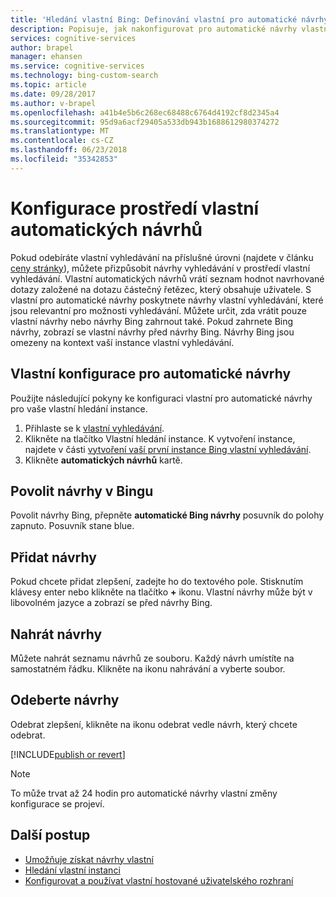 ```yaml
---
title: 'Hledání vlastní Bing: Definování vlastní pro automatické návrhy návrhy | Microsoft Docs'
description: Popisuje, jak nakonfigurovat pro automatické návrhy vlastní vlastní návrhy
services: cognitive-services
author: brapel
manager: ehansen
ms.service: cognitive-services
ms.technology: bing-custom-search
ms.topic: article
ms.date: 09/28/2017
ms.author: v-brapel
ms.openlocfilehash: a41b4e5b6c268ec68488c6764d4192cf8d2345a4
ms.sourcegitcommit: 95d9a6acf29405a533db943b1688612980374272
ms.translationtype: MT
ms.contentlocale: cs-CZ
ms.lasthandoff: 06/23/2018
ms.locfileid: "35342853"
---
```

# <a name="configure-your-custom-autosuggest-experience"></a>Konfigurace prostředí vlastní automatických návrhů
Pokud odebíráte vlastní vyhledávání na příslušné úrovni (najdete v článku [ceny stránky](https://azure.microsoft.com/pricing/details/cognitive-services/bing-custom-search/)), můžete přizpůsobit návrhy vyhledávání v prostředí vlastní vyhledávání. Vlastní automatických návrhů vrátí seznam hodnot navrhované dotazy založené na dotazu částečný řetězec, který obsahuje uživatele. S vlastní pro automatické návrhy poskytnete návrhy vlastní vyhledávání, které jsou relevantní pro možnosti vyhledávání. Můžete určit, zda vrátit pouze vlastní návrhy nebo návrhy Bing zahrnout také. Pokud zahrnete Bing návrhy, zobrazí se vlastní návrhy před návrhy Bing. Návrhy Bing jsou omezeny na kontext vaší instance vlastní vyhledávání.

## <a name="configure-custom-autosuggest"></a>Vlastní konfigurace pro automatické návrhy
Použijte následující pokyny ke konfiguraci vlastní pro automatické návrhy pro vaše vlastní hledání instance.

1.  Přihlaste se k [vlastní vyhledávání](https://customsearch.ai).
2.  Klikněte na tlačítko Vlastní hledání instance. K vytvoření instance, najdete v části [vytvoření vaší první instance Bing vlastní vyhledávání](quick-start.md).
3.  Klikněte **automatických návrhů** kartě.

## <a name="enable-bing-suggestions"></a>Povolit návrhy v Bingu
Povolit návrhy Bing, přepněte **automatické Bing návrhy** posuvník do polohy zapnuto. Posuvník stane blue.

## <a name="add-suggestions"></a>Přidat návrhy
Pokud chcete přidat zlepšení, zadejte ho do textového pole. Stisknutím klávesy enter nebo klikněte na tlačítko **+** ikonu. Vlastní návrhy může být v libovolném jazyce a zobrazí se před návrhy Bing.

## <a name="upload-suggestions"></a>Nahrát návrhy
Můžete nahrát seznamu návrhů ze souboru. Každý návrh umístíte na samostatném řádku. Klikněte na ikonu nahrávání a vyberte soubor.

## <a name="remove-suggestions"></a>Odeberte návrhy
Odebrat zlepšení, klikněte na ikonu odebrat vedle návrh, který chcete odebrat.

[!INCLUDE[publish or revert](./includes/publish-revert.md)]

  >[!NOTE]  
  >To může trvat až 24 hodin pro automatické návrhy vlastní změny konfigurace se projeví.

## <a name="next-steps"></a>Další postup

- [Umožňuje získat návrhy vlastní](./get-custom-suggestions.md)
- [Hledání vlastní instanci](./search-your-custom-view.md)
- [Konfigurovat a používat vlastní hostované uživatelského rozhraní](./hosted-ui.md)